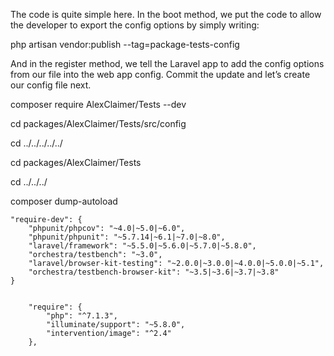 The code is quite simple here. In the boot method, we put the code to allow the developer
to export the config options by simply writing:

php artisan vendor:publish --tag=package-tests-config

And in the register method, we tell the Laravel app to add the config options from
our file into the web app config. Commit the update and let’s create our config file next.

composer require AlexClaimer/Tests --dev



cd packages/AlexClaimer/Tests/src/config

cd ../../../../../


cd packages/AlexClaimer/Tests

cd ../../../

composer dump-autoload

    "require-dev": {
        "phpunit/phpcov": "~4.0|~5.0|~6.0",
        "phpunit/phpunit": "~5.7.14|~6.1|~7.0|~8.0",
        "laravel/framework": "~5.5.0|~5.6.0|~5.7.0|~5.8.0",
        "orchestra/testbench": "~3.0",
        "laravel/browser-kit-testing": "~2.0.0|~3.0.0|~4.0.0|~5.0.0|~5.1",
        "orchestra/testbench-browser-kit": "~3.5|~3.6|~3.7|~3.8"
    }
    
    
        "require": {
            "php": "^7.1.3",
            "illuminate/support": "~5.8.0",
            "intervention/image": "^2.4"
        },
